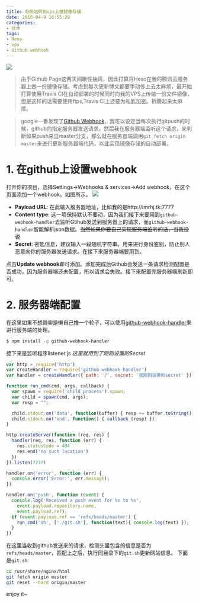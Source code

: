 ```yaml
---
title: 将网站转到vps上做镜像存储
date: 2016-04-9 16:55:29
categories:
- 技术
tags:
- Hexo
- vps
- Github webhook
---
```



![](https://o5iqfmxl6.qnssl.com/16-4-11/71857159.jpg-700)

>由于Github Page这两天间歇性抽风，因此打算将Hexo在我的腾讯云服务器上做一份镜像存储。考虑到每次更新博文都要手动传上去太麻烦，最开始打算使用Travis CI在自动部署的时候同时向我的VPS上传输一份文件镜像，但是这样的话需要使用ftps,Travis CI上还要为私匙加密。折腾起来太麻烦。
<!-- more -->

>google一番发现了[Github Webhook](https://developer.github.com/webhooks/)，我可以设定当每次执行gitpush的时候，github向指定服务器发送请求，然后我在服务器端监听这个请求，来判断如果push来自master分支，那么就在服务器端调用`git fetch origin master`来进行更新服务器端代码，以此实现镜像存储的自动部署。


# 1. 在github上设置webhook
打开你的项目，选择Settings->Webhooks & services->Add webhook，在这个页面添加一个webhook。如图所示。
![](https://o5iqfmxl6.qnssl.com/16-4-11/52379394.jpg-700)
- **Payload URL**: 在此输入服务器地址，比如我的是http://imrhj.tk:7777
- **Content type**: 这一项保持默认不要动，因为我们接下来要用到`github-webhook-handler`去监听Gtihub发送到服务器上的请求，而`github-webhook-handler`智能解析json数据。~~当然如果你要自己实现服务端监听的话，当我没说~~
- **Secret**: 密匙信息，建议输入一段随机字符串。用来进行身份鉴别，防止别人恶意向你的服务器发送请求。在接下来服务器端要用到。

点击**Update webhook**即可添加。添加完成后Github会发送一条请求检测配置是否成功，因为服务器端还未配置，所以请求会失败。接下来配置完服务器端刷新即可。

# 2. 服务器端配置
在这里如果不想~~其实是懒~~自己撸一个轮子，可以使用[github-webhook-handler](https://github.com/rvagg/github-webhook-handler)来进行服务端的处理。
``` bash
$ npm install -g github-webhook-handler
```
接下来是监听程序listener.js *这里就用到了刚刚设置的Secret*

``` js
var http = require('http')
var createHandler = require('github-webhook-handler')
var handler = createHandler({ path: '/', secret: '我刚刚设置的secret' })

function run_cmd(cmd, args, callback) {
  var spawn = require('child_process').spawn;
  var child = spawn(cmd, args);
  var resp = "";

  child.stdout.on('data', function(buffer) { resp += buffer.toString(); });
  child.stdout.on('end', function() { callback (resp) });
}

http.createServer(function (req, res) {
  handler(req, res, function (err) {
    res.statusCode = 404
    res.end('no such location')
  })
}).listen(7777)

handler.on('error', function (err) {
  console.error('Error:', err.message);
})

handler.on('push', function (event) {
  console.log('Received a push event for %s to %s',
    event.payload.repository.name,
    event.payload.ref);
  if (event.payload.ref == 'refs/heads/master') {
    run_cmd('sh', ['./git.sh'], function(text){ console.log(text) });
  }
})

```
在这里当收到github发送来的请求，检测头里包含的信息是否为`refs/heads/master`，匹配上之后，执行同目录下的`git.sh`更新网站信息。
下面是`git.sh`:
``` bash
cd /usr/share/nginx/html
git fetch origin master
git reset --hard origin/master
```
enjoy it~
